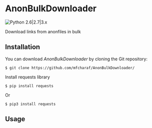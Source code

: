 # AnonBulkDownloader
 ![Python 2.6|2.7|3.x](https://img.shields.io/badge/python-2.6|2.7|3.x-yellow.svg)
 
 Download links from anonfiles in bulk
 
## Installation
You can download *AnonBulkDownloader* by cloning the Git repository:
```
$ git clone https://github.com/mfcharaf/AnonBulkDownloader/
```
Install requests library
```
$ pip install requests
```
Or
```
$ pip3 install requests
```

## Usage
